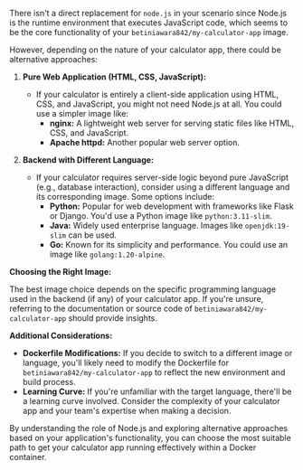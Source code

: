 There isn't a direct replacement for `node.js` in your scenario since Node.js is the runtime environment that executes JavaScript code, which seems to be the core functionality of your `betiniawara842/my-calculator-app` image.

However, depending on the nature of your calculator app, there could be alternative approaches:

1. **Pure Web Application (HTML, CSS, JavaScript):**
   - If your calculator is entirely a client-side application using HTML, CSS, and JavaScript, you might not need Node.js at all. You could use a simpler image like:
     - **nginx:** A lightweight web server for serving static files like HTML, CSS, and JavaScript.
     - **Apache httpd:** Another popular web server option.

2. **Backend with Different Language:**
   - If your calculator requires server-side logic beyond pure JavaScript (e.g., database interaction), consider using a different language and its corresponding image. Some options include:
     - **Python:** Popular for web development with frameworks like Flask or Django. You'd use a Python image like `python:3.11-slim`.
     - **Java:** Widely used enterprise language. Images like `openjdk:19-slim` can be used.
     - **Go:** Known for its simplicity and performance. You could use an image like `golang:1.20-alpine`.

**Choosing the Right Image:**

The best image choice depends on the specific programming language used in the backend (if any) of your calculator app. If you're unsure, referring to the documentation or source code of `betiniawara842/my-calculator-app` should provide insights.

**Additional Considerations:**

- **Dockerfile Modifications:** If you decide to switch to a different image or language, you'll likely need to modify the Dockerfile for `betiniawara842/my-calculator-app` to reflect the new environment and build process.
- **Learning Curve:** If you're unfamiliar with the target language, there'll be a learning curve involved. Consider the complexity of your calculator app and your team's expertise when making a decision.

By understanding the role of Node.js and exploring alternative approaches based on your application's functionality, you can choose the most suitable path to get your calculator app running effectively within a Docker container.
